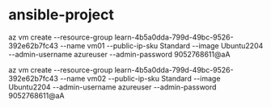 # ansible-project

az vm create --resource-group learn-4b5a0dda-799d-49bc-9526-392e62b7fc43 --name vm01 --public-ip-sku Standard --image Ubuntu2204 --admin-username azureuser --admin-password 9052768611@aA

az vm create --resource-group learn-4b5a0dda-799d-49bc-9526-392e62b7fc43 --name vm02 --public-ip-sku Standard --image Ubuntu2204 --admin-username azureuser --admin-password 9052768611@aA
